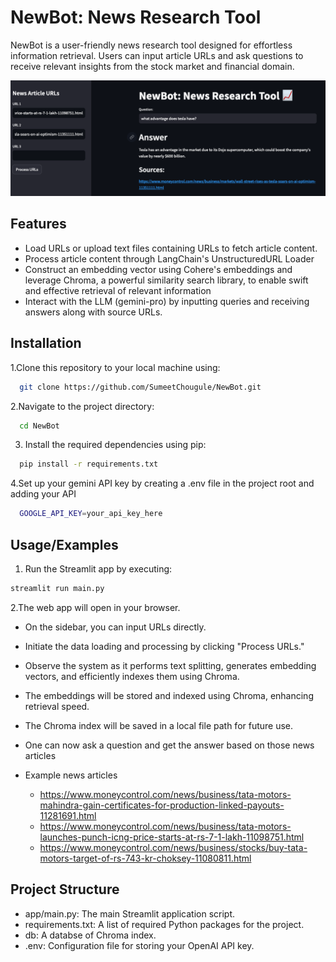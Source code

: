 
# NewBot: News Research Tool 

NewBot is a user-friendly news research tool designed for effortless information retrieval. Users can input article URLs and ask questions to receive relevant insights from the stock market and financial domain.

![](newbot.png)

## Features

- Load URLs or upload text files containing URLs to fetch article content.
- Process article content through LangChain's UnstructuredURL Loader
- Construct an embedding vector using Cohere's embeddings and leverage Chroma, a powerful similarity search library, to enable swift and effective retrieval of relevant information
- Interact with the LLM (gemini-pro) by inputting queries and receiving answers along with source URLs.


## Installation

1.Clone this repository to your local machine using:

```bash
  git clone https://github.com/SumeetChougule/NewBot.git
```
2.Navigate to the project directory:

```bash
  cd NewBot
```
3. Install the required dependencies using pip:

```bash
  pip install -r requirements.txt
```
4.Set up your gemini API key by creating a .env file in the project root and adding your API

```bash
  GOOGLE_API_KEY=your_api_key_here
```
## Usage/Examples

1. Run the Streamlit app by executing:
```bash
streamlit run main.py

```

2.The web app will open in your browser.

- On the sidebar, you can input URLs directly.

- Initiate the data loading and processing by clicking "Process URLs."

- Observe the system as it performs text splitting, generates embedding vectors, and efficiently indexes them using Chroma.

- The embeddings will be stored and indexed using Chroma, enhancing retrieval speed.

- The Chroma index will be saved in a local file path for future use.
- One can now ask a question and get the answer based on those news articles
- Example news articles
  - https://www.moneycontrol.com/news/business/tata-motors-mahindra-gain-certificates-for-production-linked-payouts-11281691.html
  - https://www.moneycontrol.com/news/business/tata-motors-launches-punch-icng-price-starts-at-rs-7-1-lakh-11098751.html
  - https://www.moneycontrol.com/news/business/stocks/buy-tata-motors-target-of-rs-743-kr-choksey-11080811.html

## Project Structure

- app/main.py: The main Streamlit application script.
- requirements.txt: A list of required Python packages for the project.
- db: A databse of Chroma index.
- .env: Configuration file for storing your OpenAI API key.
